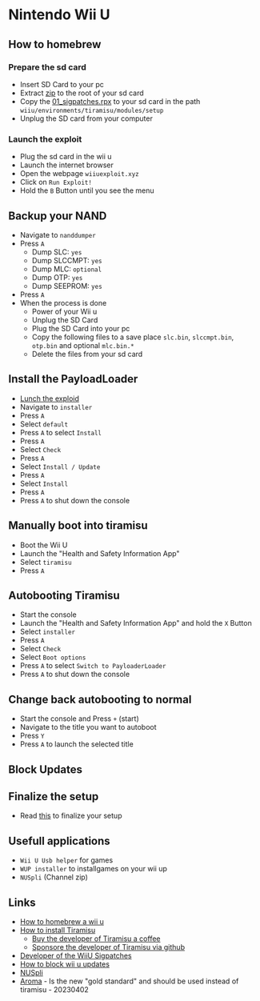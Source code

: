 # Nintendo Wii U

## How to homebrew

### Prepare the sd card
* Insert SD Card to your pc
* Extract [zip](bin/environmentloader-c451287+wiiu-nanddumper-payload-5c5ec09+fw_img_loader-c2da326+payloadloaderinstaller-98367a9+tiramisu-41104c4.zip) to the root of your sd card
* Copy the [01_sigpatches.rpx](bin/01_sigpatches.rpx) to your sd card in the path `wiiu/environments/tiramisu/modules/setup`
* Unplug the SD card from your computer

### Launch the exploit

* Plug the sd card in the wii u
* Launch the internet browser
* Open the webpage `wiiuexploit.xyz`
* Click on `Run Exploit!`
* Hold the `B` Button until you see the menu

## Backup your NAND

* Navigate to `nanddumper`
* Press `A`
  * Dump SLC: `yes`
  * Dump SLCCMPT: `yes`
  * Dump MLC: `optional`
  * Dump OTP: `yes`
  * Dump SEEPROM: `yes`
* Press `A`
* When the process is done
  * Power of your Wii u
  * Unplug the SD Card
  * Plug the SD Card into your pc
  * Copy the following files to a save place `slc.bin`, `slccmpt.bin`, `otp.bin` and optional `mlc.bin.*`
  * Delete the files from your sd card

## Install the PayloadLoader

* [Lunch the exploid](#lunch-the-exploit)
* Navigate to `installer`
* Press `A`
* Select `default`
* Press `A` to select `Install `
* Press `A`
* Select `Check`
* Press `A`
* Select `Install / Update`
* Press `A`
* Select `Install`
* Press `A`
* Press `A` to shut down the console

## Manually boot into tiramisu

* Boot the Wii U
* Launch the "Health and Safety Information App"
* Select `tiramisu`
* Press `A`

## Autobooting Tiramisu

* Start the console
* Launch the "Health and Safety Information App" and hold the `X` Button
* Select `installer`
* Press `A`
* Select `Check`
* Select `Boot options`
* Press `A` to select `Switch to PayloaderLoader`
* Press `A` to shut down the console

## Change back autobooting to normal

* Start the console and Press `+` (start)
* Navigate to the title you want to autoboot
* Press `Y`
* Press `A` to launch the selected title

## Block Updates

## Finalize the setup

* Read [this](https://wiiu.hacks.guide/#/tiramisu/finalizing-setup) to finalize your setup

## Usefull applications

* `Wii U Usb helper` for games
* `WUP installer` to installgames on your wii up
* `NUSpli` (Channel zip)

## Links

* [How to homebrew a wii u](https://wiiu.hacks.guide/#/tiramisu/sd-preparation)
* [How to install Tiramisu](https://wiiu.hacks.guide/#/tiramisu/sd-preparation)
  * [Buy the developer of Tiramisu a coffee](https://ko-fi.com/maschell)
  * [Sponsore the developer of Tiramisu via github](https://github.com/sponsors/Maschell)
* [Developer of the WiiU Sigpatches](https://github.com/marco-calautti/SigpatchesModuleWiiU/releases)
* [How to block wii u updates](https://wiiu.hacks.guide/#/block-updates)
* [NUSpli](https://github.com/V10lator/NUSspli/releases)
* [Aroma](https://wiidatabase.de/wii-u-downloads/hacks/aroma/) - Is the new "gold standard" and should be used instead of tiramisu - 20230402

